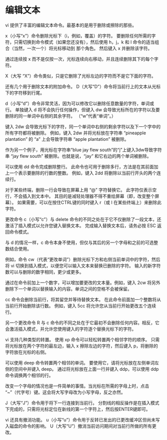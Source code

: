 # 编辑文本

vi 提供了丰富的编辑文本命令。最基本的是用于删除或擦除的那些。

x（小写“x”）命令删除光标下（i，例如，覆盖）的字符。 要删除任何所需的字符，只需切换到命令模式（如果您还没有），然后使用 h，j，k 和 l 命令的适当组合（当然，一次一个）将光标移动到 那个角色。 然后键入 x 并删除该字符。

通过连续按 x 而不是仅按一次，光标连续向右移动，并且连续删除其下的每个字符。

X（大写 “X”）命令类似，只是它删除了光标左边的字符而不是它下面的字符。

还有几个用于删除文本的附加命令。 D（大写“D”）命令将当前行上的文本从光标下的字符移到行尾。

d（小写“d”）命令非常灵活，因为可以修改它以删除任意数量的字符，单词或行。 单独键入 d 将不会执行任何操作，但键入 dw 会导致光标所在的字符以及要删除的同一单词中右侧的其余字符。 （“w”代表“单词”。）

键入 2dw 会导致光标下的字符，同一个单词中右侧的剩余字符以及下一个字中的所有字符都将被删除。 例如，键入 2dw 并将光标放在字符串 “pineapple plantation” 的 “a” 上会导致字符串 “apple plantation” 被删除。

作为另一个例子，用光标在字符串“blue jay flew south”的“j”上键入3dw导致字符串 “jay flew south” 被删除。也就是说，“jay” 和它右边的两个单词被删除。

可以使用 dd 命令完成删除整行。 此命令也可用于删除多行，方法是在其前面加上一个表示要删除的行数的整数。 例如，键入 2dd 将删除以当前行开头的两个连续行。

对于某些终端，删除一行会导致在屏幕上用 “@” 字符替换它。 此字符仅表示空行，不会插入到文本中。 其目的是减轻处理器不得不重绘屏幕（即，改变整个屏幕）。 如果需要，可以在按住CTRL键的同时键入 r（或 l 在某些终端上）来删除此字符。

更改命令 c（小写“c”）与 delete 命令的不同之处在于它不仅删除了一段文本，还激活了插入模式以允许您键入替换文本。 完成输入替换文本后，请务必按 ESC 返回命令模式。

与 d 的情况一样，c 命令本身不使用，但仅与其后的另一个字母和之前的可选整数结合使用。

例如，命令 cw（代表“更改单词”）删除光标下方和右侧当前单词中的字符，然后将 vi 切换到插入模式，以便您可以输入文本来替换已删除的字符。 输入的新字符数可以与删除的数字相同，更少或更多。

通过在命令前加上一个数字，可以增加要更改的文本量。例如，键入 2cw 将另外删除下一个单词以替换输入的内容。单词之间的空格不会被保留。

cc 命令会删除当前行，将其留空并等待替换文本。 在此命令前面加一个整数将从当前行开始删除该行数。 例如，键入 5cc 将允许您从当前行开始更改五个连续行。

另一个更改命令 R 与 c 命令的不同之处在于它最初不会删除任何内容。相反，它会激活插入模式，并允许您使用键入的字符逐个替换光标下的字符。

vi 支持几种类型的转置。 使用 xp 命令可以轻松转置两个相邻字符的顺序。 只需将光标放在两个字符的最左边，输入 x 擦除左边的字符，然后键入 p，将删除的字符放在光标的右侧。

可以使用 deep 命令转置两个相邻的单词。 要使用它，请将光标放在左侧单词左侧的空间中并键入 deep。 通过将光标放在上面一行并键入 ddp，可以使用 ddp 命令调换两个相邻的行。

改变一个字母的情况也是一件简单的事情。当光标在所需的字母上时，点击 “~”（代字号）键。这会将大写字母改为小写字母，反之亦然。

J（大写“J”）命令用于将下一行连接到当前行。 分割线的相反操作是在插入模式下完成的，只需将光标定位在新线的第一个字符上，然后按ENTER键即可。

vi 还具有撤消功能。 u（小写“u”）命令用于反转已发出的已更改缓冲区但尚未写入磁盘的命令的影响。 U（大写“U”）撤消当前访问期间对当前行所做的所有更改。
